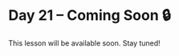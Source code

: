 # Day 21 – Coming Soon 🔒

This lesson will be available soon. Stay tuned!

<!-- If you're contributing, add diagrams to: ../assets/day21.png -->
